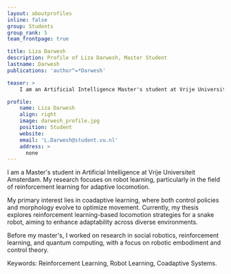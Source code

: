 ```yaml
---
layout: aboutprofiles
inline: false
group: Students
group_rank: 5
team_frontpage: true

title: Liza Darwesh
description: Profile of Liza Darwesh, Master Student
lastname: Darwesh
publications: 'author^=*Darwesh'

teaser: >
    I am an Artificial Intelligence Master's student at Vrije Universiteit Amsterdam. Currently, I am working on my thesis, focusing on coadaptive learning in a robot snake to achieve forward locomotion across various environments.

profile:
    name: Liza Darwesh
    align: right
    image: darwesh_profile.jpg
    position: Student
    website: 
    email: 'L.Darwesh@student.vu.nl'
    address: >
      none
---
```


I am a Master's student in Artificial Intelligence at Vrije Universiteit Amsterdam. My research focuses on robot learning, particularly in the field of reinforcement learning for adaptive locomotion.

My primary interest lies in coadaptive learning, where both control policies and morphology evolve to optimize movement. Currently, my thesis explores reinforcement learning-based locomotion strategies for a snake robot, aiming to enhance adaptability across diverse environments.

Before my master's, I worked on research in social robotics, reinforcement learning, and quantum computing, with a focus on robotic embodiment and control theory.

Keywords: Reinforcement Learning, Robot Learning, Coadaptive Systems.
